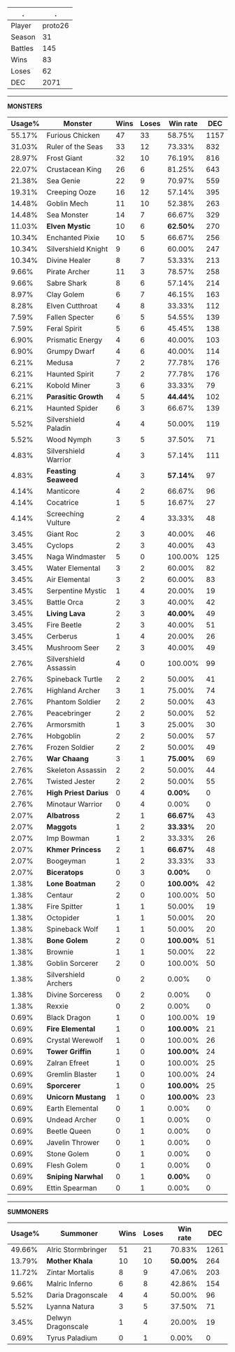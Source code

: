 .|.
|-|-
Player|proto26
Season|31
Battles|145
Wins|83
Loses|62
DEC|2071

---
**MONSTERS**

Usage%|Monster|Wins|Loses|Win rate|DEC|
-|-|-|-|-|-|
55.17%|Furious Chicken|47|33|58.75%|1157|
31.03%|Ruler of the Seas|33|12|73.33%|832|
28.97%|Frost Giant|32|10|76.19%|816|
22.07%|Crustacean King|26|6|81.25%|643|
21.38%|Sea Genie|22|9|70.97%|559|
19.31%|Creeping Ooze|16|12|57.14%|395|
14.48%|Goblin Mech|11|10|52.38%|263|
14.48%|Sea Monster|14|7|66.67%|329|
11.03%|**Elven Mystic**|10|6|**62.50%**|270|
10.34%|Enchanted Pixie|10|5|66.67%|256|
10.34%|Silvershield Knight|9|6|60.00%|247|
10.34%|Divine Healer|8|7|53.33%|213|
9.66%|Pirate Archer|11|3|78.57%|258|
9.66%|Sabre Shark|8|6|57.14%|214|
8.97%|Clay Golem|6|7|46.15%|163|
8.28%|Elven Cutthroat|4|8|33.33%|112|
7.59%|Fallen Specter|6|5|54.55%|139|
7.59%|Feral Spirit|5|6|45.45%|138|
6.90%|Prismatic Energy|4|6|40.00%|103|
6.90%|Grumpy Dwarf|4|6|40.00%|114|
6.21%|Medusa|7|2|77.78%|176|
6.21%|Haunted Spirit|7|2|77.78%|176|
6.21%|Kobold Miner|3|6|33.33%|79|
6.21%|**Parasitic Growth**|4|5|**44.44%**|102|
6.21%|Haunted Spider|6|3|66.67%|139|
5.52%|Silvershield Paladin|4|4|50.00%|119|
5.52%|Wood Nymph|3|5|37.50%|71|
4.83%|Silvershield Warrior|4|3|57.14%|111|
4.83%|**Feasting Seaweed**|4|3|**57.14%**|97|
4.14%|Manticore|4|2|66.67%|96|
4.14%|Cocatrice|1|5|16.67%|27|
4.14%|Screeching Vulture|2|4|33.33%|48|
3.45%|Giant Roc|2|3|40.00%|46|
3.45%|Cyclops|2|3|40.00%|43|
3.45%|Naga Windmaster|5|0|100.00%|125|
3.45%|Water Elemental|3|2|60.00%|82|
3.45%|Air Elemental|3|2|60.00%|83|
3.45%|Serpentine Mystic|1|4|20.00%|19|
3.45%|Battle Orca|2|3|40.00%|42|
3.45%|**Living Lava**|2|3|**40.00%**|49|
3.45%|Fire Beetle|2|3|40.00%|51|
3.45%|Cerberus|1|4|20.00%|26|
3.45%|Mushroom Seer|2|3|40.00%|49|
2.76%|Silvershield Assassin|4|0|100.00%|99|
2.76%|Spineback Turtle|2|2|50.00%|41|
2.76%|Highland Archer|3|1|75.00%|74|
2.76%|Phantom Soldier|2|2|50.00%|43|
2.76%|Peacebringer|2|2|50.00%|52|
2.76%|Armorsmith|1|3|25.00%|30|
2.76%|Hobgoblin|2|2|50.00%|57|
2.76%|Frozen Soldier|2|2|50.00%|49|
2.76%|**War Chaang**|3|1|**75.00%**|69|
2.76%|Skeleton Assassin|2|2|50.00%|44|
2.76%|Twisted Jester|2|2|50.00%|55|
2.76%|**High Priest Darius**|0|4|**0.00%**|0|
2.76%|Minotaur Warrior|0|4|0.00%|0|
2.07%|**Albatross**|2|1|**66.67%**|43|
2.07%|**Maggots**|1|2|**33.33%**|20|
2.07%|Imp Bowman|1|2|33.33%|26|
2.07%|**Khmer Princess**|2|1|**66.67%**|48|
2.07%|Boogeyman|1|2|33.33%|33|
2.07%|**Biceratops**|0|3|**0.00%**|0|
1.38%|**Lone Boatman**|2|0|**100.00%**|42|
1.38%|Centaur|2|0|100.00%|50|
1.38%|Fire Spitter|1|1|50.00%|19|
1.38%|Octopider|1|1|50.00%|20|
1.38%|Spineback Wolf|1|1|50.00%|20|
1.38%|**Bone Golem**|2|0|**100.00%**|51|
1.38%|Brownie|1|1|50.00%|22|
1.38%|Goblin Sorcerer|2|0|100.00%|50|
1.38%|Silvershield Archers|0|2|0.00%|0|
1.38%|Divine Sorceress|0|2|0.00%|0|
1.38%|Rexxie|0|2|0.00%|0|
0.69%|Black Dragon|1|0|100.00%|19|
0.69%|**Fire Elemental**|1|0|**100.00%**|21|
0.69%|Crystal Werewolf|1|0|100.00%|26|
0.69%|**Tower Griffin**|1|0|**100.00%**|24|
0.69%|Zalran Efreet|1|0|100.00%|25|
0.69%|Gremlin Blaster|1|0|100.00%|24|
0.69%|**Sporcerer**|1|0|**100.00%**|25|
0.69%|**Unicorn Mustang**|1|0|**100.00%**|23|
0.69%|Earth Elemental|0|1|0.00%|0|
0.69%|Undead Archer|0|1|0.00%|0|
0.69%|Beetle Queen|0|1|0.00%|0|
0.69%|Javelin Thrower|0|1|0.00%|0|
0.69%|Stone Golem|0|1|0.00%|0|
0.69%|Flesh Golem|0|1|0.00%|0|
0.69%|**Sniping Narwhal**|0|1|**0.00%**|0|
0.69%|Ettin Spearman|0|1|0.00%|0|

---
**SUMMONERS**

Usage%|Summoner|Wins|Loses|Win rate|DEC|
-|-|-|-|-|-|
49.66%|Alric Stormbringer|51|21|70.83%|1261|
13.79%|**Mother Khala**|10|10|**50.00%**|264|
11.72%|Zintar Mortalis|8|9|47.06%|203|
9.66%|Malric Inferno|6|8|42.86%|154|
5.52%|Daria Dragonscale|4|4|50.00%|96|
5.52%|Lyanna Natura|3|5|37.50%|71|
3.45%|Delwyn Dragonscale|1|4|20.00%|19|
0.69%|Tyrus Paladium|0|1|0.00%|0|
